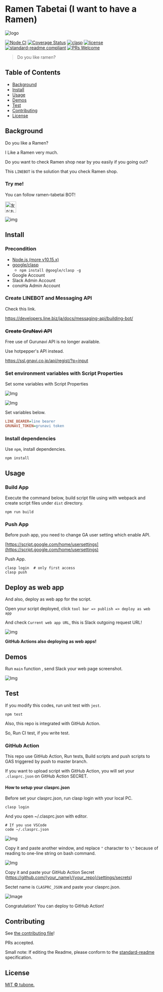 # Ramen Tabetai (I want to have a Ramen)

![logo](docs/images/logo.png)

[![Node CI](https://github.com/tubone24/ramen-tabetai/workflows/Node%20CI/badge.svg)](https://github.com/tubone24/ramen-tabetai/actions)
[![Coverage Status](https://coveralls.io/repos/github/tubone24/ramen-tabetai/badge.svg?branch=master)](https://coveralls.io/github/tubone24/ramen-tabetai?branch=master)
[![clasp](https://img.shields.io/badge/built%20with-clasp-4285f4.svg)](https://github.com/google/clasp)
[![license](https://img.shields.io/github/license/tubone24/ramen-tabetai.svg)](LICENSE)
[![standard-readme compliant](https://img.shields.io/badge/readme%20style-standard-brightgreen.svg?style=flat-square)](https://github.com/RichardLitt/standard-readme)
[![PRs Welcome](https://img.shields.io/badge/PRs-welcome-brightgreen.svg?style=flat-square)](http://makeapullrequest.com)

> Do you like ramen?

## Table of Contents

- [Background](#background)
- [Install](#install)
- [Usage](#usage)
- [Demos](#demos)
- [Test](#Test)
- [Contributing](#contributing)
- [License](#license)

## Background

Do you like a Ramen?

I Like a Ramen very much.

Do you want to check Ramen shop near by you easily if you going out?

This `LINEBOT` is the solution that you check Ramen shop. 

### Try me!

You can follow ramen-tabetai BOT!

<a href="https://lin.ee/Y9mUrIN"><img src="https://scdn.line-apps.com/n/line_add_friends/btn/ja.png" alt="友だち追加" height="36" border="0"></a>

![img](docs/images/qr.png)

## Install

### Precondition

- [Node.js (more v10.15.x)](https://nodejs.org/en/)
- [google/clasp](https://github.com/google/clasp)
  - `npm install @google/clasp -g`
- Google Account
- Slack Admin Account
- conoHa Admin Account

### Create LINEBOT and Messaging API

Check this link.

<https://developers.line.biz/ja/docs/messaging-api/building-bot/>

### ~~Create GruNavi API~~

Free use of Gurunavi API is no longer available.

Use hotpepper's API instead.

<https://ssl.gnavi.co.jp/api/regist/?p=input>

### Set environment variables with Script Properties

Set some variables with Script Properties

![Img](docs/images/install3.png)

![Img](docs/images/install4.png)

Set variables below. 

```ini
LINE_BEARER=line bearer
GRUNAVI_TOKEN=grunavi token
```

### Install dependencies

Use `npm`, install dependencies.

```
npm install
```

## Usage

### Build App

Execute the command below, build script file using with webpack and create script files under `dist` directory.

```
npm run build
```

### Push App

Before push app, you need to change GA user setting which enable API.

[https://script.google.com/home/usersettings](https://script.google.com/home/usersettings)

Push App.

```
clasp login  # only first access
clasp push
```

## Deploy as web app

And also, deploy as web app for the script.

Open your script deployed, click `tool bar => publish => deploy as web app`

And check `Current web app URL`, this is Slack outgoing request URL!

![img](docs/images/8.png)

**GitHub Actions also deploying as web apps!**

## Demos

Run `main` function , send Slack your web page screenshot.

![Img](docs/images/demo.gif)

## Test

If you modify this codes, run unit test with `jest`.

```
npm test
```

Also, this repo is integrated with GitHub Action.

So, Run CI test, if you write test.

### GitHub Action

This repo use GitHub Action, Run tests, Build scripts and push scripts to GAS triggered by push to master branch.

If you want to upload script with GitHub Action, you will set your `.clasprc.json` on GitHub Action SECRET.

#### How to setup your clasprc.json

Before set your clasprc.json, run clasp login with your local PC.

```
clasp login
```

And you open ~/.clasprc.json with editor.

```
# If you use VSCode
code ~/.clasprc.json
```

![Img](docs/images/clasp1.png)

Copy it and paste another window, and replace `"` character to `\"` because of reading to one-line string on bash command.

![Img](docs/images/clasp2.png)

Copy it and paste your GitHub Action Secret (https://github.com/{your_name}/{your_repo}/settings/secrets)

Sectet name is `CLASPRC_JSON` and paste your clasprc.json.

![Image](docs/images/clasp3.png)

Congratulation! You can deploy to GitHub Action!


## Contributing

See [the contributing file](CONTRIBUTING.md)!

PRs accepted.

Small note: If editing the Readme, please conform to the [standard-readme](https://github.com/RichardLitt/standard-readme) specification.

## License

[MIT © tubone.](LICENSE)
